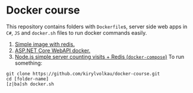 # Docker course
This repository contains folders with `Dockerfile`s, server side web apps in `C#`, `JS` and `docker.sh` files to run docker commands easily.
1. [Simple image with redis.](./first-image)
2. [ASP.NET Core WebAPI docker.](./simple-image-aspnet)
3. [Node.js simple server counting visits + Redis (`docker-compose`)](./visits-image-node/)
To run something:
```
git clone https://github.com/kirylvolkau/docker-course.git
cd [folder-name]
[z|ba]sh docker.sh
```
